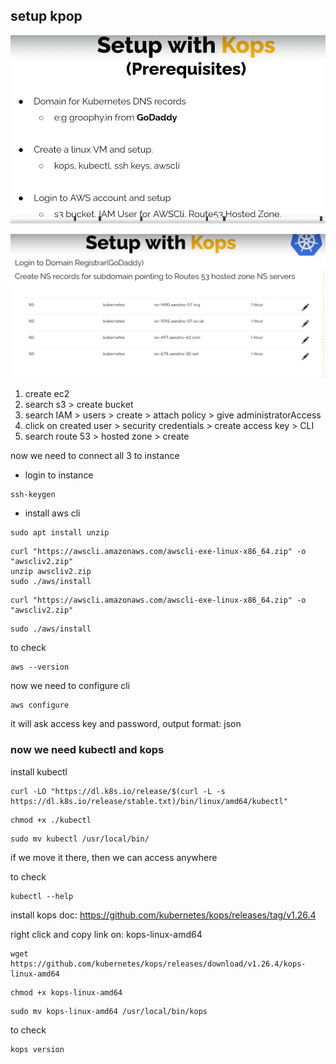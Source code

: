 ## setup kpop 

![image alt](https://github.com/KarampudiKarthik/Devops/blob/main/Kubernetes/img/k1.PNG?raw=true)

![image alt](https://github.com/KarampudiKarthik/Devops/blob/main/Kubernetes/img/k2.PNG?raw=true)


1. create ec2
2. search s3 > create bucket
3. search IAM > users > create > attach policy > give administratorAccess
4. click on created user > security credentials > create access key > CLI
5. search route 53 > hosted zone > create

now we need to connect all 3 to instance

* login to instance
```
ssh-keygen
```
* install aws cli
```
sudo apt install unzip
```
```
curl "https://awscli.amazonaws.com/awscli-exe-linux-x86_64.zip" -o "awscliv2.zip"
unzip awscliv2.zip
sudo ./aws/install
```
```
curl "https://awscli.amazonaws.com/awscli-exe-linux-x86_64.zip" -o "awscliv2.zip"
```
```
sudo ./aws/install
```

to check
```
aws --version
```

now we need to configure cli

```
aws configure
```
it will ask access key and password, output format: json

### now we need kubectl and kops

install kubectl
```
curl -LO "https://dl.k8s.io/release/$(curl -L -s https://dl.k8s.io/release/stable.txt)/bin/linux/amd64/kubectl"
```
```
chmod +x ./kubectl
```
```
sudo mv kubectl /usr/local/bin/
```
if we move it there, then we can access anywhere

to check
```
kubectl --help
```

install kops
doc: https://github.com/kubernetes/kops/releases/tag/v1.26.4

right click and copy link on: kops-linux-amd64

```
wget https://github.com/kubernetes/kops/releases/download/v1.26.4/kops-linux-amd64
```
```
chmod +x kops-linux-amd64
```
```
sudo mv kops-linux-amd64 /usr/local/bin/kops
```
to check
```
kops version
```


























